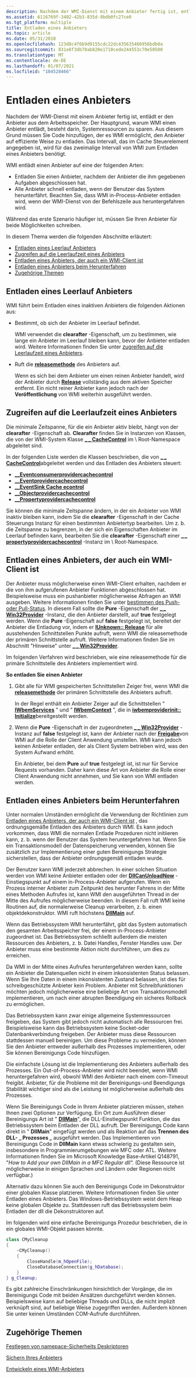 ```yaml
---
description: Nachdem der WMI-Dienst mit einem Anbieter fertig ist, entlädt er den Anbieter aus dem Arbeitsspeicher.
ms.assetid: 6116769f-3402-42b3-835d-9bdb0fc27ce0
ms.tgt_platform: multiple
title: Entladen eines Anbieters
ms.topic: article
ms.date: 05/31/2018
ms.openlocfilehash: 123d8c4f6b9d9155cdc22dc435635466956bdb0a
ms.sourcegitcommit: 831e8f3db78ab820e1710cede244553c70e50500
ms.translationtype: MT
ms.contentlocale: de-DE
ms.lasthandoff: 01/07/2021
ms.locfileid: "104528466"
---
```

# <a name="unloading-a-provider"></a>Entladen eines Anbieters

Nachdem der WMI-Dienst mit einem Anbieter fertig ist, entlädt er den Anbieter aus dem Arbeitsspeicher. Der Hauptgrund, warum WMI einen Anbieter entlädt, besteht darin, Systemressourcen zu sparen. Aus diesem Grund müssen Sie Code hinzufügen, der es WMI ermöglicht, den Anbieter auf effiziente Weise zu entladen. Das Intervall, das im Cache Steuerelement angegeben ist, wird für das zweimalige Intervall von WMI zum Entladen eines Anbieters benötigt.

WMI entlädt einen Anbieter auf eine der folgenden Arten:

-   Entladen Sie einen Anbieter, nachdem der Anbieter die ihm gegebenen Aufgaben abgeschlossen hat.
-   Alle Anbieter schnell entladen, wenn der Benutzer das System herunterfährt. Beachten Sie, dass WMI in-Process-Anbieter entladen wird, wenn der WMI-Dienst von der Befehlszeile aus heruntergefahren wird.

Während das erste Szenario häufiger ist, müssen Sie Ihren Anbieter für beide Möglichkeiten schreiben.

In diesem Thema werden die folgenden Abschnitte erläutert:

-   [Entladen eines Leerlauf Anbieters](#unloading-an-idle-provider)
-   [Zugreifen auf die Leerlaufzeit eines Anbieters](#accessing-the-idle-time-for-a-provider)
-   [Entladen eines Anbieters, der auch ein WMI-Client ist](#unloading-a-provider-that-is-also-a-wmi-client)
-   [Entladen eines Anbieters beim Herunterfahren](#unloading-a-provider-during-shutdown)
-   [Zugehörige Themen](#related-topics)

## <a name="unloading-an-idle-provider"></a>Entladen eines Leerlauf Anbieters

WMI führt beim Entladen eines inaktiven Anbieters die folgenden Aktionen aus:

-   Bestimmt, ob sich der Anbieter im Leerlauf befindet.

    WMI verwendet die **clearafter** -Eigenschaft, um zu bestimmen, wie lange ein Anbieter im Leerlauf bleiben kann, bevor der Anbieter entladen wird. Weitere Informationen finden Sie unter [zugreifen auf die Leerlaufzeit eines Anbieters](#accessing-the-idle-time-for-a-provider).

-   Ruft die [**releasemethode**](/windows/win32/api/unknwn/nf-unknwn-iunknown-release) des Anbieters auf.

    Wenn es sich bei dem Anbieter um einen reinen Anbieter handelt, wird der Anbieter durch [**Release**](/windows/win32/api/unknwn/nf-unknwn-iunknown-release) vollständig aus dem aktiven Speicher entfernt. Ein nicht reiner Anbieter kann jedoch nach der **Veröffentlichung** von WMI weiterhin ausgeführt werden.

## <a name="accessing-the-idle-time-for-a-provider"></a>Zugreifen auf die Leerlaufzeit eines Anbieters

Die minimale Zeitspanne, für die ein Anbieter aktiv bleibt, hängt von der **clearafter** -Eigenschaft ab. **Clearafter** finden Sie in Instanzen von Klassen, die von der WMI-System Klasse [**\_ \_ CacheControl**](--cachecontrol.md) im \\ Root-Namespace abgeleitet sind.

In der folgenden Liste werden die Klassen beschrieben, die von [**\_ \_ CacheControl**](--cachecontrol.md)abgeleitet werden und das Entladen des Anbieters steuert:

-   [**\_\_Eventconsumerprovidercachecontrol**](--eventconsumerprovidercachecontrol.md)
-   [**\_\_Eventprovidercachecontrol**](--eventprovidercachecontrol.md)
-   [**\_\_EventSink Cache econtrol**](--eventsinkcachecontrol.md)
-   [**\_\_Objectprovidercachecontrol**](--objectprovidercachecontrol.md)
-   [**\_\_Propertyprovidercachecontrol**](--propertyprovidercachecontrol.md)

Sie können die minimale Zeitspanne ändern, in der ein Anbieter von WMI inaktiv bleiben kann, indem Sie die **clearafter** -Eigenschaft in der Cache Steuerungs Instanz für einen bestimmten Anbietertyp bearbeiten. Um z. b. die Zeitspanne zu begrenzen, in der sich ein Eigenschaften Anbieter im Leerlauf befinden kann, bearbeiten Sie die **clearafter** -Eigenschaft einer [**\_ \_ propertyprovidercachecontrol**](--propertyprovidercachecontrol.md) -Instanz im \\ Root-Namespace.

## <a name="unloading-a-provider-that-is-also-a-wmi-client"></a>Entladen eines Anbieters, der auch ein WMI-Client ist

Der Anbieter muss möglicherweise einen WMI-Client erhalten, nachdem er die von ihm aufgerufenen Anbieter Funktionen abgeschlossen hat. Beispielsweise muss ein pushanbieter möglicherweise Abfragen an WMI ausgeben. Weitere Informationen finden Sie unter [bestimmen des Push-oder Pull-Status](determining-push-or-pull-status.md). In diesem Fall sollte die **Pure** -Eigenschaft der [**\_ \_ Win32Provider**](--win32provider.md) -Instanz, die den Anbieter darstellt, auf **true** festgelegt werden. Wenn die **Pure** -Eigenschaft auf **false** festgelegt ist, bereitet der Anbieter die Entladung vor, indem er [**IUnknown:: Release**](/windows/win32/api/unknwn/nf-unknwn-iunknown-release) für alle ausstehenden Schnittstellen Punkte aufruft, wenn WMI die releasemethode der primären Schnittstelle aufruft. Weitere Informationen finden Sie im Abschnitt "Hinweise" unter [**\_ \_ Win32Provider**](--win32provider.md).

Im folgenden Verfahren wird beschrieben, wie eine releasemethode für die primäre Schnittstelle des Anbieters implementiert wird.

**So entladen Sie einen Anbieter**

1.  Gibt alle für WMI gespeicherten Schnittstellen Zeiger frei, wenn WMI die [**releasemethode**](/windows/win32/api/unknwn/nf-unknwn-iunknown-release) der primären Schnittstelle des Anbieters aufruft.

    In der Regel enthält ein Anbieter Zeiger auf die Schnittstellen " [**IWbemServices**](/windows/desktop/api/WbemCli/nn-wbemcli-iwbemservices) " und " [**IWbemContext**](/windows/desktop/api/WbemCli/nn-wbemcli-iwbemcontext) ", die in [**iwbemproviderinit:: Initialize**](/windows/desktop/api/Wbemprov/nf-wbemprov-iwbemproviderinit-initialize)bereitgestellt werden.

2.  Wenn die **Pure** -Eigenschaft in der zugeordneten [**\_ \_ Win32Provider**](--win32provider.md) -Instanz auf **false** festgelegt ist, kann der Anbieter nach der [**Freigabe**](/windows/win32/api/unknwn/nf-unknwn-iunknown-release)von WMI auf die Rolle der Client Anwendung umstellen. WMI kann jedoch keinen Anbieter entladen, der als Client System betrieben wird, was den System Aufwand erhöht.

    Ein Anbieter, bei dem **Pure** auf **true** festgelegt ist, ist nur für Service Requests vorhanden. Daher kann diese Art von Anbieter die Rolle einer Client Anwendung nicht annehmen, und Sie kann von WMI entladen werden.

## <a name="unloading-a-provider-during-shutdown"></a>Entladen eines Anbieters beim Herunterfahren

Unter normalen Umständen ermöglicht die Verwendung der Richtlinien zum [Entladen eines Anbieters, der auch ein WMI-Client ist](#unloading-a-provider-that-is-also-a-wmi-client) , das ordnungsgemäße Entladen des Anbieters durch WMI. Es kann jedoch vorkommen, dass WMI die normalen Entlade Prozeduren nicht initiieren kann, z. b. wenn der Benutzer das System heruntergefahren hat. Wenn Sie ein Transaktionsmodell der Datenspeicherung verwenden, können Sie zusätzlich zur Implementierung einer guten Bereinigungs Strategie sicherstellen, dass der Anbieter ordnungsgemäß entladen wurde.

Der Benutzer kann WMI jederzeit abbrechen. In einer solchen Situation werden von WMI keine Anbieter entladen oder der [**DllCanUnloadNow**](/windows/win32/api/combaseapi/nf-combaseapi-dllcanunloadnow) -Einstiegspunkt auf einem in-Process-Anbieter aufgerufen. Wenn ein Prozess interner Anbieter zum Zeitpunkt des herunter Fahrens in der Mitte eines Methoden Aufrufes ist, kann WMI den ausgeführten Thread in der Mitte des Aufrufes möglicherweise beenden. In diesem Fall ruft WMI keine Routinen auf, die normalerweise Cleanup verarbeiten, z. b. einen objektdekonstruktor. WMI ruft höchstens [**DllMain**](/windows/desktop/Dlls/dllmain) auf.

Wenn das Betriebssystem WMI herunterfährt, gibt das System automatisch den gesamten Arbeitsspeicher frei, der einem in-Process-Anbieter zugeordnet ist. Das Betriebssystem schließt außerdem die meisten Ressourcen des Anbieters, z. b. Datei Handles, Fenster Handles usw. Der Anbieter muss eine bestimmte Aktion nicht durchführen, um dies zu erreichen.

Da WMI in der Mitte eines Aufrufes heruntergefahren werden kann, sollte ein Anbieter die Datenquellen nicht in einem inkonsistenten Status belassen. Wenn Sie Ihre Daten in einem inkonsistenten Zustand belassen, ist dies für schreibgeschützte Anbieter kein Problem. Anbieter mit Schreibfunktionen möchten jedoch möglicherweise eine beliebige Art von Transaktionsmodell implementieren, um nach einer abrupten Beendigung ein sicheres Rollback zu ermöglichen.

Das Betriebssystem kann zwar einige allgemeine Systemressourcen freigeben, das System gibt jedoch nicht automatisch alle Ressourcen frei. Beispielsweise kann das Betriebssystem keine Socket-oder Datenbankverbindung freigeben. Der Anbieter muss diese Ressourcen stattdessen manuell bereinigen. Um diese Probleme zu vermeiden, können Sie den Anbieter entweder außerhalb des Prozesses implementieren, oder Sie können Bereinigungs Code hinzufügen.

Die einfachste Lösung ist die Implementierung des Anbieters außerhalb des Prozesses. Ein Out-of-Process-Anbieter wird nicht beendet, wenn WMI heruntergefahren wird, obwohl WMI den Anbieter nach einem com-Timeout freigibt. Anbieter, für die Probleme mit der Bereinigungs-und Beendigungs Stabilität wichtiger sind als die Leistung ist möglicherweise außerhalb des Prozesses.

Wenn Sie Bereinigungs Code in Ihrem Anbieter platzieren müssen, stehen Ihnen zwei Optionen zur Verfügung. Ein Ort zum Ausführen dieser Bereinigungs Art ist " [**DllMain**](/windows/desktop/Dlls/dllmain)", die DLL-Einstiegspunkt Funktion, die das Betriebssystem beim Entladen der DLL aufruft. Der Bereinigungs Code kann direkt in " **DllMain**" eingefügt werden und als Reaktion auf das **Trennen des DLL- \_ Prozesses \_** ausgeführt werden. Das Implementieren von Bereinigungs Code in **DllMain** kann etwas schwierig zu gestalten sein, insbesondere in Programmierumgebungen wie MFC oder ATL. Weitere Informationen finden Sie im Microsoft Knowledge Base-Artikel Q148791, "*How to Add your own DllMain in a MFC Regular dll".* (Diese Ressource ist möglicherweise in einigen Sprachen und Ländern oder Regionen nicht verfügbar.)

Alternativ dazu können Sie auch den Bereinigungs Code im Dekonstruktor einer globalen Klasse platzieren. Weitere Informationen finden Sie unter Entladen eines Anbieters. Das Windows-Betriebssystem weist dem Heap keine globalen Objekte zu. Stattdessen ruft das Betriebssystem beim Entladen der dll die Dekonstruktoren auf.

Im folgenden wird eine einfache Bereinigungs Prozedur beschrieben, die in ein globales WMI-Objekt passen könnte.


```C++
class CMyCleanup
{
    ~CMyCleanup()
    {
        CloseHandle(m_hOpenFile);
        CloseDatabaseConnection(g_hDatabase);
    }
} g_Cleanup;
```



Es gibt zahlreiche Einschränkungen hinsichtlich der Vorgänge, die im Bereinigungs Code mit beiden Ansätzen durchgeführt werden können. Beispielsweise kann auf beliebige Threads und DLLs, die nicht implizit verknüpft sind, auf beliebige Weise zugegriffen werden. Außerdem können Sie unter keinen Umständen COM-Aufrufe durchführen.

## <a name="related-topics"></a>Zugehörige Themen

<dl> <dt>

[Festlegen von namepace-Sicherheits Deskriptoren](setting-namespace-security-descriptors.md)
</dt> <dt>

[Sichern Ihres Anbieters](securing-your-provider.md)
</dt> <dt>

[Entwickeln eines WMI-Anbieters](developing-a-wmi-provider.md)
</dt> </dl>

 

 
